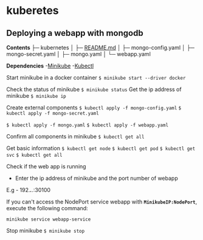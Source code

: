 # kuberetes

## Deploying a webapp with mongodb

 **Contents**
├─ kubernetes
│  ├─ [README.md](https://https://github.com/wseyi/kuberetes/blob/main/README.md)
│  ├─ mongo-config.yaml
│  ├─ mongo-secret.yaml
│  ├─ mongo.yaml
│  └─ webapp.yaml

**Dependencies**
-[Minikube](https://https://minikube.sigs.k8s.io/docs/start/)
-[Kubectl](https://https://kubernetes.io/docs/tasks/tools/install-kubectl-linux/)

Start minikube in a docker container
`$ minikube start --driver docker`

Check the status of minikube
`$ minikube status`
Get the ip address of minikube
`$ minikube ip` 

Create external components 
`$ kubectl apply -f mongo-config.yaml`
`$ kubectl apply -f mongo-secret.yaml`


`$ kubectl apply -f mongo.yaml` 
`$ kubectl apply -f webapp.yaml`

Confirm all components in minikube 
`$ kubectl get all `

Get basic information
`$ kubectl get node`
`$ kubectl get pod`
`$ kubectl get svc`
`$ kubectl get all`

Check if the web app is running
* Enter the ip address of minikube and the port number of webapp

E.g - 192.***.**.*:30100

If you can't access the NodePort service webapp with **`MinikubeIP:NodePort`**, execute the following command:
    
    minikube service webapp-service

Stop minikube
`$ minikube stop`